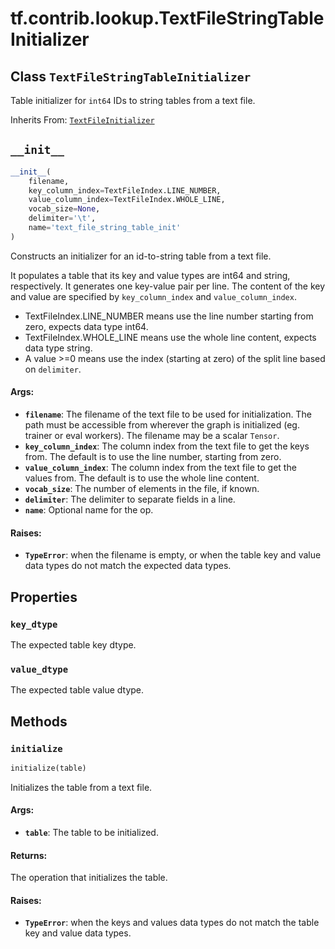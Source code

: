 <div itemscope itemtype="http://developers.google.com/ReferenceObject">
<meta itemprop="name" content="tf.contrib.lookup.TextFileStringTableInitializer" />
<meta itemprop="path" content="Stable" />
<meta itemprop="property" content="key_dtype"/>
<meta itemprop="property" content="value_dtype"/>
<meta itemprop="property" content="__init__"/>
<meta itemprop="property" content="initialize"/>
</div>

# tf.contrib.lookup.TextFileStringTableInitializer

## Class `TextFileStringTableInitializer`

Table initializer for `int64` IDs to string tables from a text file.

Inherits From: [`TextFileInitializer`](../../../tf/lookup/TextFileInitializer.md)

<!-- Placeholder for "Used in" -->


<h2 id="__init__"><code>__init__</code></h2>

``` python
__init__(
    filename,
    key_column_index=TextFileIndex.LINE_NUMBER,
    value_column_index=TextFileIndex.WHOLE_LINE,
    vocab_size=None,
    delimiter='\t',
    name='text_file_string_table_init'
)
```

Constructs an initializer for an id-to-string table from a text file.

It populates a table that its key and value types are int64 and string,
respectively. It generates one key-value pair per line.
The content of the key and value are specified by `key_column_index`
and `value_column_index`.

- TextFileIndex.LINE_NUMBER means use the line number starting from zero,
  expects data type int64.
- TextFileIndex.WHOLE_LINE means use the whole line content, expects data
  type string.
- A value >=0 means use the index (starting at zero) of the split line based
  on `delimiter`.

#### Args:


* <b>`filename`</b>: The filename of the text file to be used for initialization. The
  path must be accessible from wherever the graph is initialized (eg.
  trainer or eval workers). The filename may be a scalar `Tensor`.
* <b>`key_column_index`</b>: The column index from the text file to get the keys
  from. The default is to use the line number, starting from zero.
* <b>`value_column_index`</b>: The column index from the text file to get the values
  from. The default is to use the whole line content.
* <b>`vocab_size`</b>: The number of elements in the file, if known.
* <b>`delimiter`</b>: The delimiter to separate fields in a line.
* <b>`name`</b>: Optional name for the op.


#### Raises:


* <b>`TypeError`</b>: when the filename is empty, or when the table key and value
data types do not match the expected data types.



## Properties

<h3 id="key_dtype"><code>key_dtype</code></h3>

The expected table key dtype.


<h3 id="value_dtype"><code>value_dtype</code></h3>

The expected table value dtype.




## Methods

<h3 id="initialize"><code>initialize</code></h3>

``` python
initialize(table)
```

Initializes the table from a text file.


#### Args:


* <b>`table`</b>: The table to be initialized.


#### Returns:

The operation that initializes the table.



#### Raises:


* <b>`TypeError`</b>: when the keys and values data types do not match the table
key and value data types.



